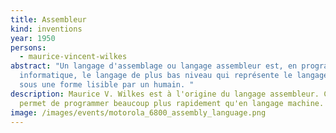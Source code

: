 ```yaml
---
title: Assembleur
kind: inventions
year: 1950
persons:
  - maurice-vincent-wilkes
abstract: "Un langage d'assemblage ou langage assembleur est, en programmation
  informatique, le langage de plus bas niveau qui représente le langage machine
  sous une forme lisible par un humain. "
description: Maurice V. Wilkes est à l'origine du langage assembleur. Ce langage
  permet de programmer beaucoup plus rapidement qu'en langage machine.
image: /images/events/motorola_6800_assembly_language.png
---
```

